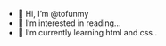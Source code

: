 - 👋 Hi, I’m @tofunmy
- 👀 I’m interested in reading...
- 🌱 I’m currently learning html and css..

<!---
tofunmy/tofunmy is a ✨ special ✨ repository because its `README.md` (this file) appears on your GitHub profile.
You can click the Preview link to take a look at your changes.
--->
